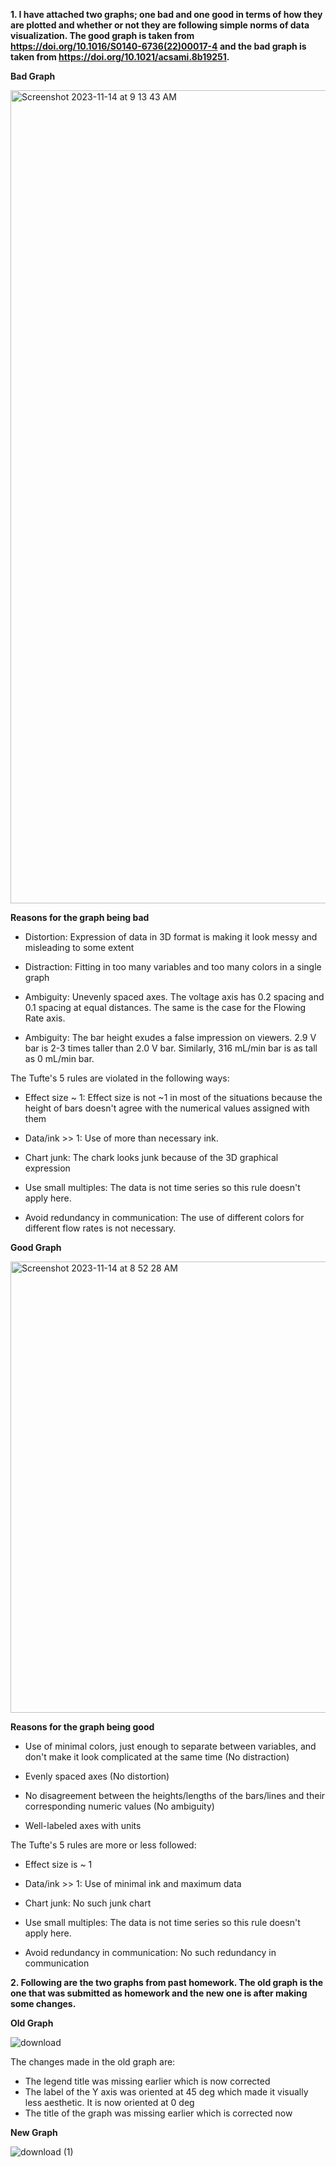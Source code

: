 **1. I have attached two graphs; one bad and one good in terms of how they are plotted and whether or not they are following simple norms of data visualization. The good graph is taken from https://doi.org/10.1016/S0140-6736(22)00017-4 and the bad graph is taken from https://doi.org/10.1021/acsami.8b19251.**




**Bad Graph**

<img width="1301" alt="Screenshot 2023-11-14 at 9 13 43 AM" src="https://github.com/himalachudel/FDSFE_HAcharya/assets/144074437/d300576a-597f-4be2-8df4-1b213af2a0fa">

**Reasons for the graph being bad**

- Distortion: Expression of data in 3D format is making it look messy and misleading to some extent
  
- Distraction: Fitting in too many variables and too many colors in a single graph
  
- Ambiguity: Unevenly spaced axes. The voltage axis has 0.2 spacing and 0.1 spacing at equal 
  distances. The same is the case for the Flowing Rate axis.
  
- Ambiguity: The bar height exudes a false impression on viewers. 2.9 V bar is 2-3 times 
  taller than 2.0 V bar. Similarly, 316 mL/min bar is as tall as 0 mL/min bar.


The Tufte's 5 rules are violated in the following ways:

- Effect size ~ 1: Effect size is not ~1 in most of the situations because the height of bars doesn't agree with the numerical values 
  assigned with them

- Data/ink >> 1: Use of more than necessary ink.

- Chart junk: The chark looks junk because of the 3D graphical expression

- Use small multiples: The data is not time series so this rule doesn't apply here.
  
- Avoid redundancy in communication: The use of different colors for different flow rates is not necessary.






**Good Graph**

<img width="722" alt="Screenshot 2023-11-14 at 8 52 28 AM" src="https://github.com/himalachudel/FDSFE_HAcharya/assets/144074437/e12c8078-b002-45f4-b57c-9c9e9945d400">




**Reasons for the graph being good**

- Use of minimal colors, just enough to separate between variables, and don't make it 
  look complicated at the same time (No distraction)

- Evenly spaced axes (No distortion)

- No disagreement between the heights/lengths of the bars/lines and their 
  corresponding numeric values (No ambiguity)
  
- Well-labeled axes with units

The Tufte's 5 rules are more or less followed:

- Effect size is ~ 1

- Data/ink >> 1: Use of minimal ink and maximum data
  
- Chart junk: No such junk chart

- Use small multiples: The data is not time series so this rule doesn't apply here.

- Avoid redundancy in communication: No such redundancy in communication









**2. Following are the two graphs from past homework. The old graph is the one that was submitted as homework and the new one is after making some changes.**

**Old Graph** 


![download](https://github.com/himalachudel/FDSFE_HAcharya/assets/144074437/c479bc75-c48b-4b54-9573-7463e0aa8f35)



The changes made in the old graph are:
- The legend title was missing earlier which is now corrected
- The label of the Y axis was oriented at 45 deg which made it visually less aesthetic. It is now oriented at 0 deg
- The title of the graph was missing earlier which is corrected now

**New Graph**


![download (1)](https://github.com/himalachudel/FDSFE_HAcharya/assets/144074437/74b576dc-cd25-4e08-b4d9-83da4713c6cd)



